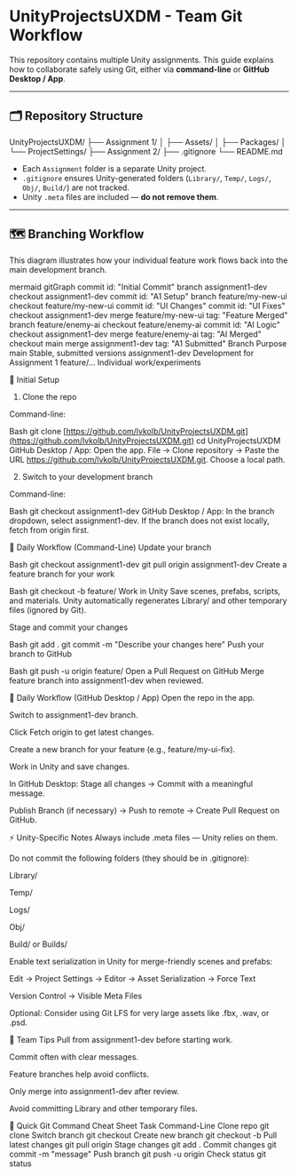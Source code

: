 # UnityProjectsUXDM - Team Git Workflow

This repository contains multiple Unity assignments. This guide explains how to collaborate safely using Git, either via **command-line** or **GitHub Desktop / App**.

---

## 🗂 Repository Structure

UnityProjectsUXDM/ 
├── Assignment 1/ 
│ ├── Assets/ 
│ ├── Packages/ 
│ └── ProjectSettings/ 
├── Assignment 2/ 
├── .gitignore 
└── README.md


- Each `Assignment` folder is a separate Unity project.
- `.gitignore` ensures Unity-generated folders (`Library/`, `Temp/`, `Logs/`, `Obj/`, `Build/`) are not tracked.
- Unity `.meta` files are included — **do not remove them**.

---

## 🗺 Branching Workflow

This diagram illustrates how your individual feature work flows back into the main development branch.

mermaid
gitGraph
    commit id: "Initial Commit"
    branch assignment1-dev
    checkout assignment1-dev
    commit id: "A1 Setup"
    branch feature/my-new-ui
    checkout feature/my-new-ui
    commit id: "UI Changes"
    commit id: "UI Fixes"
    checkout assignment1-dev
    merge feature/my-new-ui tag: "Feature Merged"
    branch feature/enemy-ai
    checkout feature/enemy-ai
    commit id: "AI Logic"
    checkout assignment1-dev
    merge feature/enemy-ai tag: "AI Merged"
    checkout main
    merge assignment1-dev tag: "A1 Submitted"
Branch	Purpose
main	Stable, submitted versions
assignment1-dev	Development for Assignment 1
feature/...	Individual work/experiments

🌱 Initial Setup
1. Clone the repo

Command-line:

Bash
git clone [https://github.com/lvkolb/UnityProjectsUXDM.git](https://github.com/lvkolb/UnityProjectsUXDM.git)
cd UnityProjectsUXDM
GitHub Desktop / App: Open the app. File → Clone repository → Paste the URL https://github.com/lvkolb/UnityProjectsUXDM.git. Choose a local path.

2. Switch to your development branch

Command-line:

Bash
git checkout assignment1-dev
GitHub Desktop / App: In the branch dropdown, select assignment1-dev. If the branch does not exist locally, fetch from origin first.

🌿 Daily Workflow (Command-Line)
Update your branch

Bash
git checkout assignment1-dev
git pull origin assignment1-dev
Create a feature branch for your work

Bash
git checkout -b feature/<your-feature-name>
Work in Unity Save scenes, prefabs, scripts, and materials. Unity automatically regenerates Library/ and other temporary files (ignored by Git).

Stage and commit your changes

Bash
git add .
git commit -m "Describe your changes here"
Push your branch to GitHub

Bash
git push -u origin feature/<your-feature-name>
Open a Pull Request on GitHub Merge feature branch into assignment1-dev when reviewed.

🌿 Daily Workflow (GitHub Desktop / App)
Open the repo in the app.

Switch to assignment1-dev branch.

Click Fetch origin to get latest changes.

Create a new branch for your feature (e.g., feature/my-ui-fix).

Work in Unity and save changes.

In GitHub Desktop: Stage all changes → Commit with a meaningful message.

Publish Branch (if necessary) → Push to remote → Create Pull Request on GitHub.

⚡ Unity-Specific Notes
Always include .meta files — Unity relies on them.

Do not commit the following folders (they should be in .gitignore):

Library/

Temp/

Logs/

Obj/

Build/ or Builds/

Enable text serialization in Unity for merge-friendly scenes and prefabs:

Edit → Project Settings → Editor → Asset Serialization → Force Text

Version Control → Visible Meta Files

Optional: Consider using Git LFS for very large assets like .fbx, .wav, or .psd.

🧠 Team Tips
Pull from assignment1-dev before starting work.

Commit often with clear messages.

Feature branches help avoid conflicts.

Only merge into assignment1-dev after review.

Avoid committing Library and other temporary files.

📝 Quick Git Command Cheat Sheet
Task	Command-Line
Clone repo	git clone <repo-url>
Switch branch	git checkout <branch>
Create new branch	git checkout -b <branch>
Pull latest changes	git pull origin <branch>
Stage changes	git add .
Commit changes	git commit -m "message"
Push branch	git push -u origin <branch>
Check status	git status
